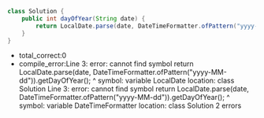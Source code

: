 ```java
class Solution {
    public int dayOfYear(String date) {
        return LocalDate.parse(date, DateTimeFormatter.ofPattern("yyyy-MM-dd")).getDayOfYear();
    }
}

```
- total_correct:0
- compile_error:Line 3: error: cannot find symbol
        return LocalDate.parse(date, DateTimeFormatter.ofPattern("yyyy-MM-dd")).getDayOfYear();
               ^
  symbol:   variable LocalDate
  location: class Solution
Line 3: error: cannot find symbol
        return LocalDate.parse(date, DateTimeFormatter.ofPattern("yyyy-MM-dd")).getDayOfYear();
                                     ^
  symbol:   variable DateTimeFormatter
  location: class Solution
2 errors
